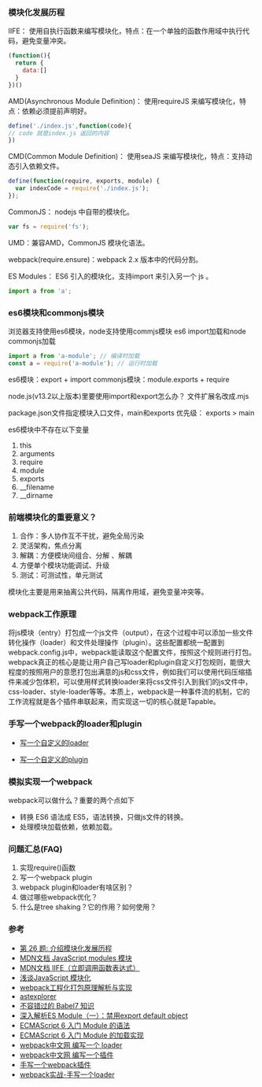 ### 模块化发展历程  
IIFE： 使用自执行函数来编写模块化，特点：在一个单独的函数作用域中执行代码，避免变量冲突。
```js
(function(){
  return {
	data:[]
  }
})()
```

AMD(Asynchronous Module Definition)： 使用requireJS 来编写模块化，特点：依赖必须提前声明好。
```js
define('./index.js',function(code){
// code 就是index.js 返回的内容
})
```

CMD(Common Module Definition)： 使用seaJS 来编写模块化，特点：支持动态引入依赖文件。
```js
define(function(require, exports, module) {  
  var indexCode = require('./index.js');
});
```

CommonJS： nodejs 中自带的模块化。
```js
var fs = require('fs');
```
UMD：兼容AMD，CommonJS 模块化语法。

webpack(require.ensure)：webpack 2.x 版本中的代码分割。

ES Modules： ES6 引入的模块化，支持import 来引入另一个 js 。
```js
import a from 'a';
```

### es6模块和commonjs模块
浏览器支持使用es6模块，node支持使用commjs模块
es6 import加载和node commonjs加载
```js
import a from 'a-module'; // 编译时加载
const a = require('a-module'); // 运行时加载
```
es6模块：export + import
commonjs模块：module.exports + require

node.js(v13.2以上版本)里要使用import和export怎么办？
文件扩展名改成.mjs

package.json文件指定模块入口文件，main和exports
优先级： exports > main

es6模块中不存在以下变量
1. this
2. arguments
3. require
4. module
5. exports
6. __filename
7. __dirname


### 前端模块化的重要意义？
1. 合作：多人协作互不干扰，避免全局污染
2. 灵活架构，焦点分离
3. 解耦：方便模块间组合、分解 、解耦
4. 方便单个模块功能调试、升级
5. 测试：可测试性，单元测试

模块化主要是用来抽离公共代码，隔离作用域，避免变量冲突等。

### webpack工作原理
将js模块（entry）打包成一个js文件（output），在这个过程中可以添加一些文件转化操作（loader）和文件处理操作（plugin）。这些配置都统一配置到webpack.config.js中，webpack能读取这个配置文件，按照这个规则进行打包。webpack真正的核心是能让用户自己写loader和plugin自定义打包规则，能很大程度的按照用户的意愿打包出满意的js和css文件，例如我们可以使用代码压缩插件来减少包体积，可以使用样式转换loader来将css文件引入到我们的js文件中，css-loader、style-loader等等。本质上，webpack是一种事件流的机制，它的工作流程就是各个插件串联起来，而实现这一切的核心就是Tapable。

### 手写一个webpack的loader和plugin
- [写一个自定义的loader](https://github.com/XingGuoZM/blog/tree/master/%E5%89%8D%E7%AB%AF%E5%B7%A5%E7%A8%8B%E5%8C%96/webpack-my-loader)

- [写一个自定义的plugin](https://github.com/XingGuoZM/blog/tree/master/%E5%89%8D%E7%AB%AF%E5%B7%A5%E7%A8%8B%E5%8C%96/webpack-my-plugin)

### 模拟实现一个webpack
webpack可以做什么？重要的两个点如下
- 转换 ES6 语法成 ES5，语法转换，只做js文件的转换。
- 处理模块加载依赖，依赖加载。

### 问题汇总(FAQ)
1. 实现require()函数
2. 写一个webpack plugin
3. webpack plugin和loader有啥区别？
4. 做过哪些webpack优化？
5. 什么是tree shaking？它的作用？如何使用？

### 参考  
- [第 26 题: 介绍模块化发展历程](https://github.com/Advanced-Frontend/Daily-Interview-Question/issues/28#issuecomment-470043656)
- [MDN文档 JavaScript modules 模块](https://developer.mozilla.org/zh-CN/docs/Web/JavaScript/Guide/Modules)
- [MDN文档 IIFE（立即调用函数表达式）](https://developer.mozilla.org/zh-CN/docs/Glossary/%E7%AB%8B%E5%8D%B3%E6%89%A7%E8%A1%8C%E5%87%BD%E6%95%B0%E8%A1%A8%E8%BE%BE%E5%BC%8F)
- [浅谈JavaScript 模块化](https://www.jianshu.com/p/2b8a0b6ccae8)
- [webpack工程化打包原理解析与实现 ](https://github.com/airuikun/blog/issues/4)
- [astexplorer](https://astexplorer.net/)
- [不容错过的 Babel7 知识](https://juejin.cn/post/6844904008679686152)
- [深入解析ES Module（一）：禁用export default object](https://zhuanlan.zhihu.com/p/40733281)
- [ECMAScript 6 入门 Module 的语法](https://es6.ruanyifeng.com/#docs/module)
- [ECMAScript 6 入门 Module 的加载实现](https://es6.ruanyifeng.com/#docs/module-loader)
- [webpack中文网 编写一个 loader](https://www.webpackjs.com/contribute/writing-a-loader/)
- [webpack中文网 编写一个插件](https://www.webpackjs.com/contribute/writing-a-plugin/)
- [手写一个webpack插件](https://segmentfault.com/a/1190000019010101)
- [webpack实战-手写一个loader](https://zhuanlan.zhihu.com/p/102729238)